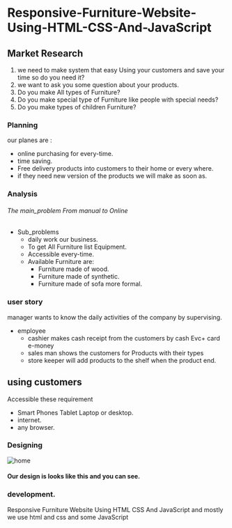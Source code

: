 # Responsive-Furniture-Website-Using-HTML-CSS-And-JavaScript

## Market Research
1. we need to make system that easy Using your customers and save your time so do you need it?
2. we want to ask you some question about your products.
3. Do you make All types of Furniture?
4. Do you make special type of Furniture like people with special needs?
5. Do you make types of children Furniture?


### Planning
our planes are :
* online purchasing for every-time.
* time saving.
* Free delivery products into customers to their home or every where.
* if they need new version of the products we will make as soon as.

### Analysis
###### The main_problem From manual to Online
* Sub_problems
  * daily work our business.
  * To get All Furniture list Equipment.
  * Accessible every-time.
  * Available Furniture are:
    * Furniture made of wood.
    * Furniture made of synthetic.
    * Furniture made of sofa more formal.
### user story
manager wants to know the daily activities of the company by supervising.
* employee
    * cashier makes cash receipt from the customers by cash Evc+ card e-money
    * sales man shows the customers for Products with their types
    * store keeper will add products to the shelf when the product end.


## using customers
Accessible these requirement
* Smart Phones Tablet Laptop or desktop.
* internet.
* any browser.

### Designing

![home](img2/shop.png)
#### Our design is looks like this and you can see.

### development.
Responsive Furniture Website Using HTML CSS And JavaScript
and mostly we use html and css and some JavaScript
